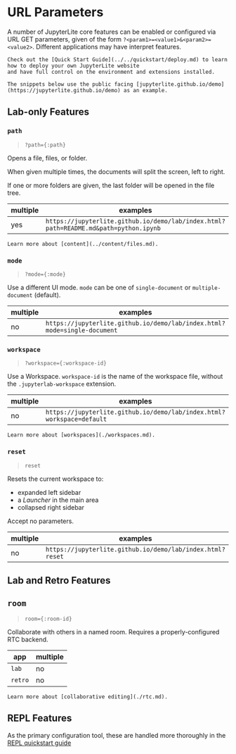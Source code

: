 # URL Parameters

A number of JupyterLite core features can be enabled or configured via URL GET
parameters, given of the form `?<param1>=<value1>&<param2>=<value2>`. Different
applications may have interpret features.

```{hint}
Check out the [Quick Start Guide](../../quickstart/deploy.md) to learn how to deploy your own JupyterLite website
and have full control on the environment and extensions installed.

The snippets below use the public facing [jupyterlite.github.io/demo](https://jupyterlite.github.io/demo) as an example.
```

## Lab-only Features

### `path`

> `?path={:path}`

Opens a file, files, or folder.

When given multiple times, the documents will split the screen, left to right.

If one or more folders are given, the last folder will be opened in the file tree.

| multiple | examples                                                                             |
| -------- | ------------------------------------------------------------------------------------ |
| yes      | `https://jupyterlite.github.io/demo/lab/index.html?path=README.md&path=python.ipynb` |

```{hint}
Learn more about [content](../content/files.md).
```

### `mode`

> `?mode={:mode}`

Use a different UI mode. `mode` can be one of `single-document` or `multiple-document`
(default).

| multiple | examples                                                                 |
| -------- | ------------------------------------------------------------------------ |
| no       | `https://jupyterlite.github.io/demo/lab/index.html?mode=single-document` |

### `workspace`

> `?workspace={:workspace-id}`

Use a Workspace. `workspace-id` is the name of the workspace file, without the
`.jupyterlab-workspace` extension.

| multiple | examples                                                              |
| -------- | --------------------------------------------------------------------- |
| no       | `https://jupyterlite.github.io/demo/lab/index.html?workspace=default` |

```{hint}
Learn more about [workspaces](./workspaces.md).
```

### `reset`

> `reset`

Resets the current workspace to:

- expanded left sidebar
- a _Launcher_ in the main area
- collapsed right sidebar

Accept no parameters.

| multiple | examples                                                  |
| -------- | --------------------------------------------------------- |
| no       | `https://jupyterlite.github.io/demo/lab/index.html?reset` |

## Lab and Retro Features

## `room`

> `room={:room-id}`

Collaborate with others in a named room. Requires a properly-configured RTC backend.

| app     | multiple |
| ------- | -------- |
| `lab`   | no       |
| `retro` | no       |

```{hint}
Learn more about [collaborative editing](./rtc.md).
```

## REPL Features

As the primary configuration tool, these are handled more thoroughly in the
[REPL quickstart guide](../../quickstart/embed-repl.md)